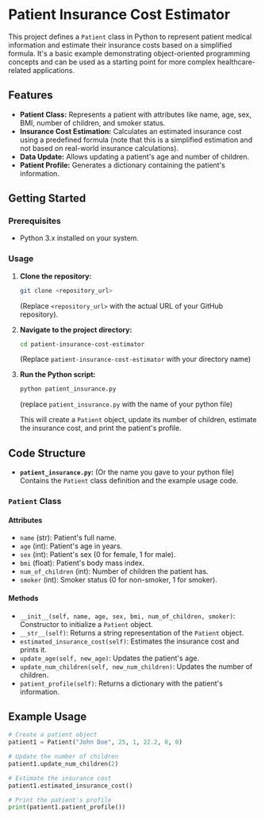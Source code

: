 # Patient Insurance Cost Estimator

This project defines a `Patient` class in Python to represent patient medical information and estimate their insurance costs based on a simplified formula. It's a basic example demonstrating object-oriented programming concepts and can be used as a starting point for more complex healthcare-related applications.

## Features

*   **Patient Class:** Represents a patient with attributes like name, age, sex, BMI, number of children, and smoker status.
*   **Insurance Cost Estimation:** Calculates an estimated insurance cost using a predefined formula (note that this is a simplified estimation and not based on real-world insurance calculations).
*   **Data Update:** Allows updating a patient's age and number of children.
*   **Patient Profile:** Generates a dictionary containing the patient's information.

## Getting Started

### Prerequisites

*   Python 3.x installed on your system.

### Usage

1.  **Clone the repository:**

    ```bash
    git clone <repository_url>
    ```

    (Replace `<repository_url>` with the actual URL of your GitHub repository).

2.  **Navigate to the project directory:**

    ```bash
    cd patient-insurance-cost-estimator 
    ```
    (Replace `patient-insurance-cost-estimator` with your directory name)

3.  **Run the Python script:**
    ```bash
    python patient_insurance.py
    ```
    (replace `patient_insurance.py` with the name of your python file)

    This will create a `Patient` object, update its number of children, estimate the insurance cost, and print the patient's profile.

## Code Structure

*   **`patient_insurance.py`:** (Or the name you gave to your python file) Contains the `Patient` class definition and the example usage code.

### `Patient` Class

#### Attributes

*   `name` (str): Patient's full name.
*   `age` (int): Patient's age in years.
*   `sex` (int): Patient's sex (0 for female, 1 for male).
*   `bmi` (float): Patient's body mass index.
*   `num_of_children` (int): Number of children the patient has.
*   `smoker` (int): Smoker status (0 for non-smoker, 1 for smoker).

#### Methods

*   `__init__(self, name, age, sex, bmi, num_of_children, smoker)`: Constructor to initialize a `Patient` object.
*   `__str__(self)`: Returns a string representation of the `Patient` object.
*   `estimated_insurance_cost(self)`: Estimates the insurance cost and prints it.
*   `update_age(self, new_age)`: Updates the patient's age.
*   `update_num_children(self, new_num_children)`: Updates the number of children.
*   `patient_profile(self)`: Returns a dictionary with the patient's information.

## Example Usage

```python
# Create a patient object
patient1 = Patient("John Doe", 25, 1, 22.2, 0, 0)

# Update the number of children
patient1.update_num_children(2)

# Estimate the insurance cost
patient1.estimated_insurance_cost()

# Print the patient's profile
print(patient1.patient_profile())

